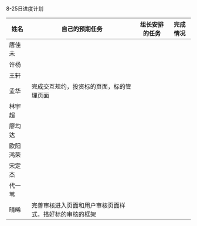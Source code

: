 8-25日进度计划

 

| 姓名   | 自己的预期任务 | 组长安排的任务 | 完成情况 |
| ---- | ------- | ------- | ---- |
| 唐佳未  |         |         |      |
| 许杨   |         |         |      |
| 王轩   |         |         |      |
| 孟华   |    完成交互规约，投资标的页面，标的管理页面     |         |      |
| 林宇超  |         |         |      |
| 廖均达  |         |         |      |
| 欧阳鸿荣 |         |         |      |
| 宋定杰  |         |         |      |
| 代一苇  |         |         |      |
| 晴晞   |    完善审核进入页面和用户审核页面样式，搭好标的审核的框架     |         |      |

 

